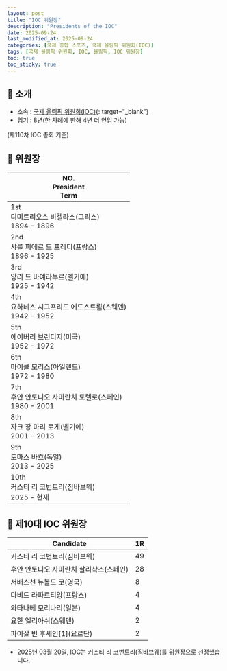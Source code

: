 ```yaml
---
layout: post
title: "IOC 위원장"
description: "Presidents of the IOC"
date: 2025-09-24
last_modified_at: 2025-09-24
categories: [국제 종합 스포츠, 국제 올림픽 위원회(IOC)]
tags: [국제 올림픽 위원회, IOC, 올림픽, IOC 위원장]
toc: true
toc_sticky: true
---
```

## 📜 소개
* 소속 : [국제 올림픽 위원회(IOC)](https://www.olympics.com/ioc){: target="_blank"}
* 임기 : 8년(한 차례에 한해 4년 더 연임 가능)

(제110차 IOC 총회 기준)

## 📜 위원장

<html>
    <head>
        <meta charset="UTF-8">
    </head>
    <body>
        <table>
            <thead>
                <tr class="header-row">
                    <th>
                        <div>NO.</div>
                        <div>President</div>
                        <div>Term</div>
                    </th>
                </tr>
            </thead>
            <tbody>
                <tr>
                    <td>
                        <div>1st</div>
                        <div>디미트리오스 비켈라스(그리스)</div>
                        <div>1894 - 1896</div>
                    </td>
                </tr>
                <tr>
                    <td>
                        <div>2nd</div>
                        <div>샤를 피에르 드 프레디(프랑스)</div>
                        <div>1896 - 1925</div>
                    </td>
                </tr>
                <tr>
                    <td>
                        <div>3rd</div>
                        <div>앙리 드 바예라투르(벨기에)</div>
                        <div>1925 - 1942</div>
                    </td>
                </tr>
                <tr>
                    <td>
                        <div>4th</div>
                        <div>요하네스 시그프리드 에드스트룀(스웨덴)</div>
                        <div>1942 - 1952</div>
                    </td>
                </tr>
                <tr>
                    <td>
                        <div>5th</div>
                        <div>에이버리 브런디지(미국)</div>
                        <div>1952 - 1972</div>
                    </td>
                </tr>
                <tr>
                    <td>
                        <div>6th</div>
                        <div>마이클 모리스(아일랜드)</div>
                        <div>1972 - 1980</div>
                    </td>
                </tr>
                <tr>
                    <td>
                        <div>7th</div>
                        <div>후안 안토니오 사마란치 토렐로(스페인)</div>
                        <div>1980 - 2001</div>
                    </td>
                </tr>
                <tr>
                    <td>
                        <div>8th</div>
                        <div>자크 장 마리 로게(벨기에)</div>
                        <div>2001 - 2013</div>
                    </td>
                </tr>
                <tr>
                    <td>
                        <div>9th</div>
                        <div>토마스 바흐(독일)</div>
                        <div>2013 - 2025</div>
                    </td>
                </tr>
                <tr>
                    <td>
                        <div>10th</div>
                        <div>커스티 리 코번트리(짐바브웨)</div>
                        <div>2025 - 현재</div>
                    </td>
                </tr>
            </tbody>
        </table>
    </body>
</html>

## 📜 제10대 IOC 위원장

<html>
    <head>
        <meta charset="UTF-8">
    </head>
    <body>
        <table>
            <thead>
                <tr class="header-row">
                    <th class="col-Candidate-70">Candidate</th>
                    <th class="col-Round-30">1R</th>
                </tr>
            </thead>
            <tbody>
                <tr>
                    <td><span class="foreign-host">커스티 리 코번트리(짐바브웨)</span></td>
                    <td><span class="foreign-host2">49</span></td>
                </tr>
                <tr>
                    <td>후안 안토니오 사마란치 살리삭스(스페인)</td>
                    <td>28</td>
                </tr>
                <tr>
                    <td>서배스천 뉴볼드 코(영국)</td>
                    <td>8</td>
                </tr>
                <tr>
                    <td>다비드 라파르티앙(프랑스)</td>
                    <td>4</td>
                </tr>
                <tr>
                    <td>와타나베 모리나리(일본)</td>
                    <td>4</td>
                </tr>
                <tr>
                    <td>요한 엘리아쉬(스웨덴)</td>
                    <td>2</td>
                </tr>
                <tr>
                    <td>파이잘 빈 후세인<span class="footnote-link" data-note="파이살 빈 후세인 빈 탈랄 빈 압둘라">[1]</span>(요르단)</td>
                    <td>2</td>
                </tr>
            </tbody>
        </table>
    </body>
</html>

* 2025년 03월 20일, IOC는 <span class="foreign-host">커스티 리 코번트리(짐바브웨)</span>를 위원장으로 선정했습니다.
